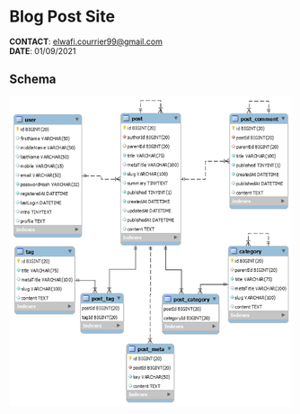 # Blog Post Site
**CONTACT**: elwafi.courrier99@gmail.com  
**DATE**: 01/09/2021
## Schema
![01](./imgs/01.png)

